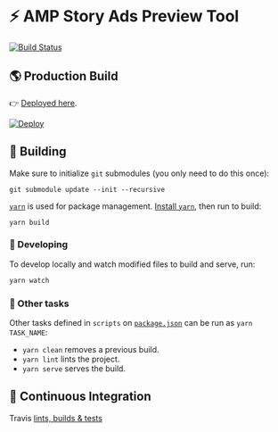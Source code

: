 # ⚡ AMP Story Ads Preview Tool

[![Build Status](https://travis-ci.com/alanorozco/amp-story-ads-preview.svg?token=cqG77daJoMoEWpcKUjSW&branch=master)](https://travis-ci.com/alanorozco/amp-story-ads-preview)

## 🌎 Production Build

👉 [Deployed here](https://amp-story-ads-preview.herokuapp.com/).

[![Deploy](https://www.herokucdn.com/deploy/button.svg)](https://heroku.com/deploy)

## 🚧 Building

Make sure to initialize `git` submodules (you only need to do this once):

```
git submodule update --init --recursive
```

[`yarn`](https://yarnpkg.com) is used for package management.
[Install `yarn`](https://yarnpkg.com/en/docs/install), then run to build:

```
yarn build
```

### 👷 Developing

To develop locally and watch modified files to build and serve, run:

```sh
yarn watch
```

### 🤹 Other tasks

Other tasks defined in `scripts` on [`package.json`](./package.json) can be run as `yarn TASK_NAME`:

- `yarn clean` removes a previous build.
- `yarn lint` lints the project.
- `yarn serve` serves the build.

## 🔁 Continuous Integration

Travis [lints, builds & tests](./.travis.yml)
